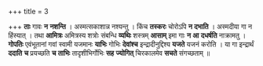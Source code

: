 +++
title = 3

+++
**ताः** गावः **न** **नशन्ति** । अस्मत्सकाशान्न नश्यन्तु । किंच **तस्करः** चोरोऽपि **न** **दभाति** । अस्मदीया गा न हिंस्यात् । तथा **आमित्रः** अमित्रस्य शत्रोः संबन्धि **व्यथिः** शस्त्रम् **आसाम्** इमा गाः **न** **आ** **दधर्षति** नाक्रामतु । **गोपतिः** एवंभूतानां गवां स्वामी यजमानः **याभिः** गोभिः **देवांश्च** इन्द्रादीनुद्दिश्य **यजते** यजनं करोति । या गा इन्द्रार्थं **ददाति** **च** प्रयच्छति **च** **ताभिः** तादृशीभिर्गोभिः **सह** **ज्योगित्** चिरकालमेव **सचते** संगच्छताम् ॥